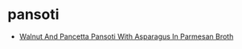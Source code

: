 # pansoti

 * [Walnut And Pancetta Pansoti With Asparagus In Parmesan Broth](../index/w/walnut-and-pancetta-pansoti-with-asparagus-in-parmesan-broth-106254.json)
